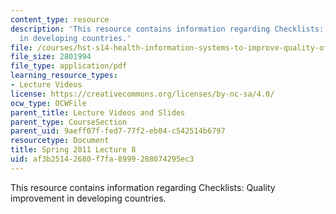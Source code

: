 ```yaml
---
content_type: resource
description: 'This resource contains information regarding Checklists: Quality improvement
  in developing countries.'
file: /courses/hst-s14-health-information-systems-to-improve-quality-of-care-in-resource-poor-settings-spring-2012/af3b25142680f7fa8999288074295ec3_MITHST_S14S12_lec13_1108.pdf
file_size: 2801994
file_type: application/pdf
learning_resource_types:
- Lecture Videos
license: https://creativecommons.org/licenses/by-nc-sa/4.0/
ocw_type: OCWFile
parent_title: Lecture Videos and Slides
parent_type: CourseSection
parent_uid: 9aeff07f-fed7-77f2-eb04-c542514b6797
resourcetype: Document
title: Spring 2011 Lecture 8
uid: af3b2514-2680-f7fa-8999-288074295ec3
---
```

This resource contains information regarding Checklists: Quality improvement in developing countries.